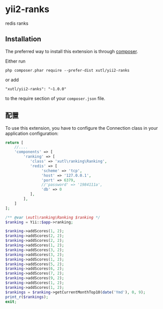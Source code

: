 # yii2-ranks

redis ranks

Installation
------------

The preferred way to install this extension is through [composer](http://getcomposer.org/download/).

Either run

```
php composer.phar require --prefer-dist xutl/yii2-ranks
```

or add

```
"xutl/yii2-ranks": "~1.0.0"
```

to the require section of your `composer.json` file.

配置
----

To use this extension, you have to configure the Connection class in your application configuration:

```php
return [
    //....
    'components' => [
        'ranking' => [
           'class' => 'xutl\ranking\Ranking',
           'redis' => [
                'scheme' => 'tcp',
                'host' => '127.0.0.1',
                'port' => 6379,
                //'password' => '1984111a',
                'db' => 0
           ],
        ],
    ]
];

/** @var \xutl\ranking\Ranking $ranking */
$ranking = Yii::$app->ranking;

$ranking->addScores(1, 2);
$ranking->addScores(2, 2);
$ranking->addScores(2, 2);
$ranking->addScores(1, 2);
$ranking->addScores(3, 2);
$ranking->addScores(3, 2);
$ranking->addScores(1, 2);
$ranking->addScores(5, 2);
$ranking->addScores(6, 2);
$ranking->addScores(7, 2);
$ranking->addScores(9, 2);
$ranking->addScores(1, 2);
$ranking->addScores(1, 2);
$rankings = $ranking->getCurrentMonthTop10(date('Ymd'), 0, 9);
print_r($rankings);
exit;
```